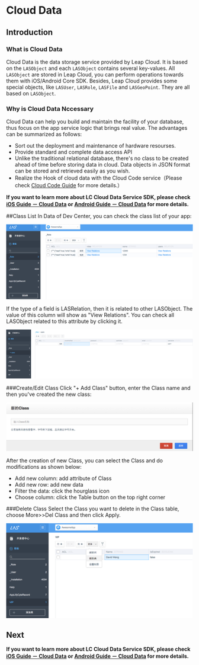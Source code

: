# Cloud Data
## Introduction

### What is Cloud Data
Cloud Data is the data storage service provided by Leap Cloud. It is based on the `LASObject` and each `LASObject` contains several key-values. All `LASObject` are stored in Leap Cloud, you can perform operations towards them with iOS/Android Core SDK. Besides, Leap Cloud  provides some special objects, like `LASUser`, `LASRole`, `LASFile` and `LASGeoPoint`. They are all based on `LASObject`.


### Why is Cloud Data Nccessary
Cloud Data can help you build and maintain the facility of your database, thus focus on the app service logic that brings real value.  The advantages can be summarized as follows:

* Sort out the deployment and maintenance of hardware resourses.
* Provide standard and complete data access API
* Unlike the traditional relational database, there's no class to be created ahead of time before storing data in cloud. Data objects in JSON format can be stored and retrieved easily as you wish.
* Realize the Hook of cloud data with the Cloud Code service（Please check [Cloud Code Guide](LAS_DOCS_GUIDE_LINK_PLACEHOLDER_JAVA) for more details.） 

**If you want to learn more about LC Cloud Data Service SDK, please check [iOS Guide － Cloud Data](LAS_DOCS_GUIDE_LINK_PLACEHOLDER_IOS#CLOUD_DATA_EN) or [Android Guide － Cloud Data](LAS_DOCS_GUIDE_LINK_PLACEHOLDER_ANDROID#CLOUD_DATA_EN) for more details.**

##Class List
In Data of Dev Center, you can check the class list of your app:

![imgCDClassList.png](../../../images/imgCDClassList.png)

If the type of a field is LASRelation, then it is related to other LASObject. The value of this column will show as "View Relations". You can check all LASObject related to this attribute by clicking it.

![imgCDShowRelation.png](../../../images/imgCDShowRelation.png)

###Create/Edit Class
Click "+ Add Class" button, enter the Class name and then you've created the new class:

![imgCDAddClass.png](../../../images/imgCDAddClass.png)

After the creation of new Class, you can select the Class and do modifications as shown below:

* Add new column: add attribute of Class
* Add new row: add new data
* Filter the data: click the hourglass icon 
* Choose column: click the Table button on the top right corner

###Delete Class 
Select the Class you want to delete in the Class table, choose More>>Del Class and then click Apply.

![imgCDDeleteClass](../../../images/imgCDDeleteClass.png)

## Next

**If you want to learn more about LC Cloud Data Service SDK, please check [iOS Guide － Cloud Data](LAS_DOCS_GUIDE_LINK_PLACEHOLDER_IOS#CLOUD_DATA_EN) or [Android Guide － Cloud Data](LAS_DOCS_GUIDE_LINK_PLACEHOLDER_ANDROID#CLOUD_DATA_EN) for more details.**
